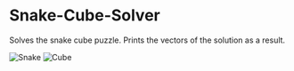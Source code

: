 # Snake-Cube-Solver
Solves the snake cube puzzle. Prints the vectors of the solution as a result.  

![Snake](https://imagehost.imageupload.net/2020/06/06/lang.jpg)
![Cube](https://imagehost.imageupload.net/2020/06/06/kurz.jpg)
